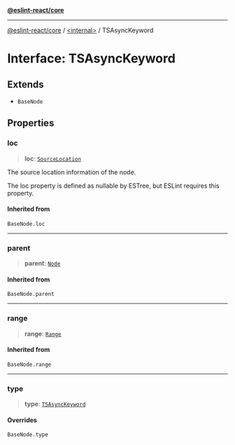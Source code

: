 [**@eslint-react/core**](../../README.md)

***

[@eslint-react/core](../../README.md) / [\<internal\>](../README.md) / TSAsyncKeyword

# Interface: TSAsyncKeyword

## Extends

- `BaseNode`

## Properties

### loc

> **loc**: [`SourceLocation`](SourceLocation.md)

The source location information of the node.

The loc property is defined as nullable by ESTree, but ESLint requires this property.

#### Inherited from

`BaseNode.loc`

***

### parent

> **parent**: [`Node`](../type-aliases/Node.md)

#### Inherited from

`BaseNode.parent`

***

### range

> **range**: [`Range`](../type-aliases/Range.md)

#### Inherited from

`BaseNode.range`

***

### type

> **type**: [`TSAsyncKeyword`](../README.md#tsasynckeyword)

#### Overrides

`BaseNode.type`
